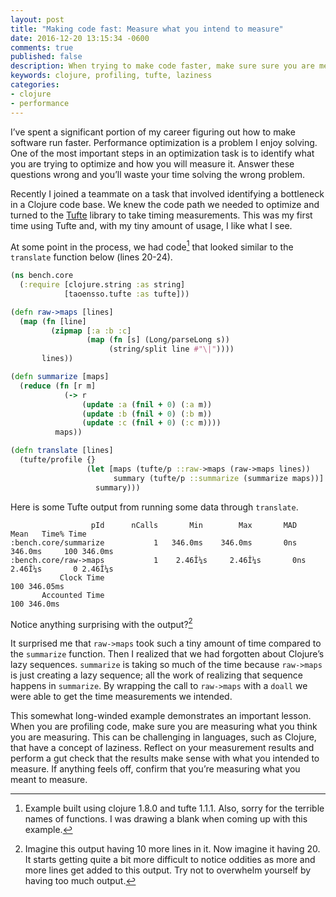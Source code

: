 ```yaml
---
layout: post
title: "Making code fast: Measure what you intend to measure"
date: 2016-12-20 13:15:34 -0600
comments: true
published: false
description: When trying to make code faster, make sure sure you are measuring what you think you are measuring.
keywords: clojure, profiling, tufte, laziness
categories:
- clojure
- performance
---
```


I’ve spent a significant portion of my career figuring out how to make software run faster. Performance optimization is a problem I enjoy solving. One of the most important steps in an optimization task is to identify what you are trying to optimize and how you will measure it. Answer these questions wrong and you’ll waste your time solving the wrong problem.

Recently I joined a teammate on a task that involved identifying a bottleneck in a Clojure code base. We knew the code path we needed to optimize and turned to the 
[Tufte](https://github.com/ptaoussanis/tufte) library to take timing measurements. This was my first time using Tufte and, with my tiny amount of usage, I like what I see.

At some point in the process, we had code[^1] that looked similar to the `translate` function below (lines 20-24).

```clojure
(ns bench.core
  (:require [clojure.string :as string]
            [taoensso.tufte :as tufte]))

(defn raw->maps [lines]
  (map (fn [line]
         (zipmap [:a :b :c]
                 (map (fn [s] (Long/parseLong s))
                      (string/split line #"\|"))))
       lines))

(defn summarize [maps]
  (reduce (fn [r m]
            (-> r
                (update :a (fnil + 0) (:a m))
                (update :b (fnil + 0) (:b m))
                (update :c (fnil + 0) (:c m))))
          maps))

(defn translate [lines]
  (tufte/profile {}
                 (let [maps (tufte/p ::raw->maps (raw->maps lines))
                       summary (tufte/p ::summarize (summarize maps))]
                   summary)))
```

Here is some Tufte output from running some data through `translate`.

```
                  pId      nCalls       Min        Max       MAD      Mean   Time% Time
:bench.core/summarize           1   346.0ms    346.0ms       0ns   346.0ms     100 346.0ms
:bench.core/raw->maps           1    2.46Î¼s     2.46Î¼s       0ns    2.46Î¼s       0 2.46Î¼s
           Clock Time                                                          100 346.05ms
       Accounted Time                                                          100 346.0ms
```

Notice anything surprising with the output?[^2]

It surprised me that `raw->maps` took such a tiny amount of time compared to the `summarize` function. Then I realized that we had forgotten about Clojure’s lazy sequences. `summarize` is taking so much of the time because `raw->maps` is just creating a lazy sequence; all the work of realizing that sequence happens in `summarize`. By wrapping the call to `raw->maps` with a `doall` we were able to get the time measurements we intended.

This somewhat long-winded example demonstrates an important lesson. When you are profiling code, make sure you are measuring what you think you are measuring. This can be challenging in languages, such as Clojure, that have a concept of laziness. Reflect on your measurement results and perform a gut check that the results make sense with what you intended to measure. If anything feels off, confirm that you’re measuring what you meant to measure.

[^1]: Example built using clojure 1.8.0 and tufte 1.1.1. Also, sorry for the terrible names of functions. I was drawing a blank when coming up with this example.

[^2]: Imagine this output having 10 more lines in it. Now imagine it having 20. It starts getting quite a bit more difficult to notice oddities as more and more lines get added to this output. Try not to overwhelm yourself by having too much output.
